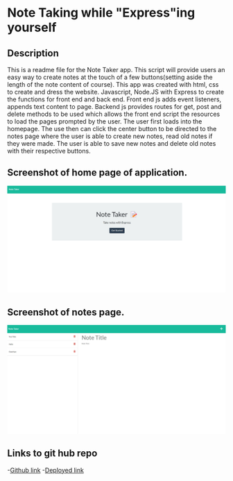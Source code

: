# Note Taking while "Express"ing yourself


## Description
This is a readme file for the Note Taker app. This script will provide users an easy way to create notes at the touch of a few buttons(setting aside the length of the note content of course). This app was created with html, css to create and dress the website. Javascript, Node.JS with Express to create the functions for front end and back end. Front end js adds event listeners, appends text content to page. Backend js provides routes for get, post and delete methods to be used which allows the front end script the resources to load the pages prompted by the user. The user first loads into the homepage. The use then can click the center button to be directed to the notes page where the user is able to create new notes, read old notes if they were made. The user is able to save new notes and delete old notes with their respective buttons.

## Screenshot of home page of application. 

![Screenshot of created of homepage](./images/note%20taker%20home.jpg)

## Screenshot of notes page.
![Screenshot of note taking page](./images/note%20taker.jpg)

## Links to git hub repo
-[Github link](https://github.com/ArmandoUg/Homework-11)
-[Deployed link](https://express-f-note-taker.herokuapp.com)